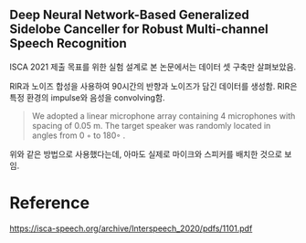 ## Deep Neural Network-Based Generalized Sidelobe Canceller for Robust Multi-channel Speech Recognition
ISCA 2021 제출 목표를 위한 실험 설계로 본 논문에서는 데이터 셋 구축만 살펴보았음.

RIR과 노이즈 합성을 사용하여 90시간의 반향과 노이즈가 담긴 데이터를 생성함. RIR은 특정 환경의 impulse와 음성을 convolving함.

> We adopted a linear microphone array containing 4 microphones with spacing of 0.05 m. The target speaker was randomly located in angles from 0 ◦ to 180◦ . 

위와 같은 방법으로 사용했다는데, 아마도 실제로 마이크와 스피커를 배치한 것으로 보임.

# Reference

https://isca-speech.org/archive/Interspeech_2020/pdfs/1101.pdf